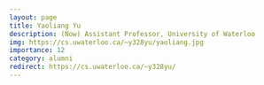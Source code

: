 ```yaml
---
layout: page
title: Yaoliang Yu
description: (Now) Assistant Professor, University of Waterloo
img: https://cs.uwaterloo.ca/~y328yu/yaoliang.jpg
importance: 12
category: alumni
redirect: https://cs.uwaterloo.ca/~y328yu/
---
```

